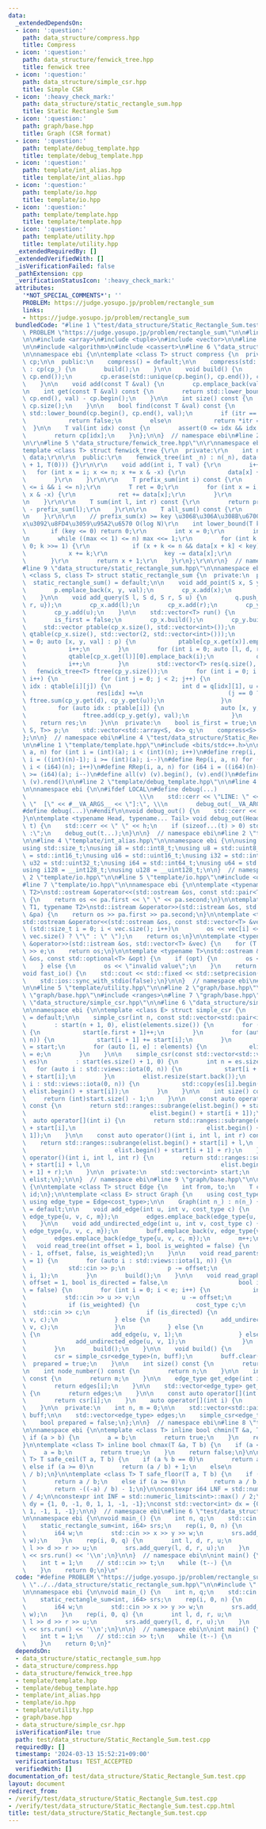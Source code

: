 ```yaml
---
data:
  _extendedDependsOn:
  - icon: ':question:'
    path: data_structure/compress.hpp
    title: Compress
  - icon: ':question:'
    path: data_structure/fenwick_tree.hpp
    title: fenwick tree
  - icon: ':question:'
    path: data_structure/simple_csr.hpp
    title: Simple CSR
  - icon: ':heavy_check_mark:'
    path: data_structure/static_rectangle_sum.hpp
    title: Static Rectangle Sum
  - icon: ':question:'
    path: graph/base.hpp
    title: Graph (CSR format)
  - icon: ':question:'
    path: template/debug_template.hpp
    title: template/debug_template.hpp
  - icon: ':question:'
    path: template/int_alias.hpp
    title: template/int_alias.hpp
  - icon: ':question:'
    path: template/io.hpp
    title: template/io.hpp
  - icon: ':question:'
    path: template/template.hpp
    title: template/template.hpp
  - icon: ':question:'
    path: template/utility.hpp
    title: template/utility.hpp
  _extendedRequiredBy: []
  _extendedVerifiedWith: []
  _isVerificationFailed: false
  _pathExtension: cpp
  _verificationStatusIcon: ':heavy_check_mark:'
  attributes:
    '*NOT_SPECIAL_COMMENTS*': ''
    PROBLEM: https://judge.yosupo.jp/problem/rectangle_sum
    links:
    - https://judge.yosupo.jp/problem/rectangle_sum
  bundledCode: "#line 1 \"test/data_structure/Static_Rectangle_Sum.test.cpp\"\n#define\
    \ PROBLEM \"https://judge.yosupo.jp/problem/rectangle_sum\"\n\n#line 2 \"data_structure/static_rectangle_sum.hpp\"\
    \n\n#include <array>\n#include <tuple>\n#include <vector>\n\n#line 2 \"data_structure/compress.hpp\"\
    \n\n#include <algorithm>\n#include <cassert>\n#line 6 \"data_structure/compress.hpp\"\
    \n\nnamespace ebi {\n\ntemplate <class T> struct compress {\n  private:\n    std::vector<T>\
    \ cp;\n\n  public:\n    compress() = default;\n\n    compress(std::vector<T> cp_)\
    \ : cp(cp_) {\n        build();\n    }\n\n    void build() {\n        std::sort(cp.begin(),\
    \ cp.end());\n        cp.erase(std::unique(cp.begin(), cp.end()), cp.end());\n\
    \    }\n\n    void add(const T &val) {\n        cp.emplace_back(val);\n    }\n\
    \n    int get(const T &val) const {\n        return std::lower_bound(cp.begin(),\
    \ cp.end(), val) - cp.begin();\n    }\n\n    int size() const {\n        return\
    \ cp.size();\n    }\n\n    bool find(const T &val) const {\n        auto itr =\
    \ std::lower_bound(cp.begin(), cp.end(), val);\n        if (itr == cp.end())\n\
    \            return false;\n        else\n            return *itr == val;\n  \
    \  }\n\n    T val(int idx) const {\n        assert(0 <= idx && idx < (int)cp.size());\n\
    \        return cp[idx];\n    }\n};\n\n}  // namespace ebi\n#line 2 \"data_structure/fenwick_tree.hpp\"\
    \n\r\n#line 5 \"data_structure/fenwick_tree.hpp\"\n\r\nnamespace ebi {\r\n\r\n\
    template <class T> struct fenwick_tree {\r\n  private:\r\n    int n;\r\n    std::vector<T>\
    \ data;\r\n\r\n  public:\r\n    fenwick_tree(int _n) : n(_n), data(std::vector<T>(_n\
    \ + 1, T(0))) {}\r\n\r\n    void add(int i, T val) {\r\n        i++;\r\n     \
    \   for (int x = i; x <= n; x += x & -x) {\r\n            data[x] += val;\r\n\
    \        }\r\n    }\r\n\r\n    T prefix_sum(int i) const {\r\n        assert(0\
    \ <= i && i <= n);\r\n        T ret = 0;\r\n        for (int x = i; x > 0; x -=\
    \ x & -x) {\r\n            ret += data[x];\r\n        }\r\n        return ret;\r\
    \n    }\r\n\r\n    T sum(int l, int r) const {\r\n        return prefix_sum(r)\
    \ - prefix_sum(l);\r\n    }\r\n\r\n    T all_sum() const {\r\n        return prefix_sum(n);\r\
    \n    }\r\n\r\n    // prefix_sum(x) >= key \u3068\u306A\u308B\u6700\u5C0F\u306E\
    x\u3092\u8FD4\u3059\u95A2\u6570 O(log N)\r\n    int lower_bound(T key) {\r\n \
    \       if (key <= 0) return 0;\r\n        int x = 0;\r\n        int max = 1;\r\
    \n        while ((max << 1) <= n) max <<= 1;\r\n        for (int k = max; k >\
    \ 0; k >>= 1) {\r\n            if (x + k <= n && data[x + k] < key) {\r\n    \
    \            x += k;\r\n                key -= data[x];\r\n            }\r\n \
    \       }\r\n        return x + 1;\r\n    }\r\n};\r\n\r\n}  // namespace ebi\n\
    #line 9 \"data_structure/static_rectangle_sum.hpp\"\n\nnamespace ebi {\n\ntemplate\
    \ <class S, class T> struct static_rectangle_sum {\n  private:\n  public:\n  \
    \  static_rectangle_sum() = default;\n\n    void add_point(S x, S y, T val) {\n\
    \        p.emplace_back(x, y, val);\n        cp_x.add(x);\n        cp_y.add(y);\n\
    \    }\n\n    void add_query(S l, S d, S r, S u) {\n        q.push_back({l, d,\
    \ r, u});\n        cp_x.add(l);\n        cp_x.add(r);\n        cp_y.add(d);\n\
    \        cp_y.add(u);\n    }\n\n    std::vector<T> run() {\n        assert(is_first);\n\
    \        is_first = false;\n        cp_x.build();\n        cp_y.build();\n   \
    \     std::vector ptable(cp_x.size(), std::vector<int>());\n        std::vector\
    \ qtable(cp_x.size(), std::vector(2, std::vector<int>()));\n        for (int i\
    \ = 0; auto [x, y, val] : p) {\n            ptable[cp_x.get(x)].emplace_back(i);\n\
    \            i++;\n        }\n        for (int i = 0; auto [l, d, r, u] : q) {\n\
    \            qtable[cp_x.get(l)][0].emplace_back(i);\n            qtable[cp_x.get(r)][1].emplace_back(i);\n\
    \            i++;\n        }\n        std::vector<T> res(q.size(), 0);\n     \
    \   fenwick_tree<T> ftree(cp_y.size());\n        for (int i = 0; i < cp_x.size();\
    \ i++) {\n            for (int j = 0; j < 2; j++) {\n                for (auto\
    \ idx : qtable[i][j]) {\n                    int d = q[idx][1], u = q[idx][3];\n\
    \                    res[idx] +=\n                        (j == 0 ? -1 : 1) *\
    \ ftree.sum(cp_y.get(d), cp_y.get(u));\n                }\n            }\n   \
    \         for (auto idx : ptable[i]) {\n                auto [x, y, val] = p[idx];\n\
    \                ftree.add(cp_y.get(y), val);\n            }\n        }\n    \
    \    return res;\n    }\n\n  private:\n    bool is_first = true;\n    std::vector<std::tuple<S,\
    \ S, T>> p;\n    std::vector<std::array<S, 4>> q;\n    compress<S> cp_x, cp_y;\n\
    };\n\n}  // namespace ebi\n#line 4 \"test/data_structure/Static_Rectangle_Sum.test.cpp\"\
    \n\n#line 1 \"template/template.hpp\"\n#include <bits/stdc++.h>\n\n#define rep(i,\
    \ a, n) for (int i = (int)(a); i < (int)(n); i++)\n#define rrep(i, a, n) for (int\
    \ i = ((int)(n)-1); i >= (int)(a); i--)\n#define Rep(i, a, n) for (i64 i = (i64)(a);\
    \ i < (i64)(n); i++)\n#define RRep(i, a, n) for (i64 i = ((i64)(n)-i64(1)); i\
    \ >= (i64)(a); i--)\n#define all(v) (v).begin(), (v).end()\n#define rall(v) (v).rbegin(),\
    \ (v).rend()\n\n#line 2 \"template/debug_template.hpp\"\n\n#line 4 \"template/debug_template.hpp\"\
    \n\nnamespace ebi {\n\n#ifdef LOCAL\n#define debug(...)                      \
    \                                \\\n    std::cerr << \"LINE: \" << __LINE__ <<\
    \ \"  [\" << #__VA_ARGS__ << \"]:\", \\\n        debug_out(__VA_ARGS__)\n#else\n\
    #define debug(...)\n#endif\n\nvoid debug_out() {\n    std::cerr << std::endl;\n\
    }\n\ntemplate <typename Head, typename... Tail> void debug_out(Head h, Tail...\
    \ t) {\n    std::cerr << \" \" << h;\n    if (sizeof...(t) > 0) std::cerr << \"\
    \ :\";\n    debug_out(t...);\n}\n\n}  // namespace ebi\n#line 2 \"template/int_alias.hpp\"\
    \n\n#line 4 \"template/int_alias.hpp\"\n\nnamespace ebi {\n\nusing ld = long double;\n\
    using std::size_t;\nusing i8 = std::int8_t;\nusing u8 = std::uint8_t;\nusing i16\
    \ = std::int16_t;\nusing u16 = std::uint16_t;\nusing i32 = std::int32_t;\nusing\
    \ u32 = std::uint32_t;\nusing i64 = std::int64_t;\nusing u64 = std::uint64_t;\n\
    using i128 = __int128_t;\nusing u128 = __uint128_t;\n\n}  // namespace ebi\n#line\
    \ 2 \"template/io.hpp\"\n\n#line 5 \"template/io.hpp\"\n#include <optional>\n\
    #line 7 \"template/io.hpp\"\n\nnamespace ebi {\n\ntemplate <typename T1, typename\
    \ T2>\nstd::ostream &operator<<(std::ostream &os, const std::pair<T1, T2> &pa)\
    \ {\n    return os << pa.first << \" \" << pa.second;\n}\n\ntemplate <typename\
    \ T1, typename T2>\nstd::istream &operator>>(std::istream &os, std::pair<T1, T2>\
    \ &pa) {\n    return os >> pa.first >> pa.second;\n}\n\ntemplate <typename T>\n\
    std::ostream &operator<<(std::ostream &os, const std::vector<T> &vec) {\n    for\
    \ (std::size_t i = 0; i < vec.size(); i++)\n        os << vec[i] << (i + 1 ==\
    \ vec.size() ? \"\" : \" \");\n    return os;\n}\n\ntemplate <typename T>\nstd::istream\
    \ &operator>>(std::istream &os, std::vector<T> &vec) {\n    for (T &e : vec) std::cin\
    \ >> e;\n    return os;\n}\n\ntemplate <typename T>\nstd::ostream &operator<<(std::ostream\
    \ &os, const std::optional<T> &opt) {\n    if (opt) {\n        os << opt.value();\n\
    \    } else {\n        os << \"invalid value\";\n    }\n    return os;\n}\n\n\
    void fast_io() {\n    std::cout << std::fixed << std::setprecision(15);\n    std::cin.tie(nullptr);\n\
    \    std::ios::sync_with_stdio(false);\n}\n\n}  // namespace ebi\n#line 2 \"template/utility.hpp\"\
    \n\n#line 5 \"template/utility.hpp\"\n\n#line 2 \"graph/base.hpp\"\n\n#line 5\
    \ \"graph/base.hpp\"\n#include <ranges>\n#line 7 \"graph/base.hpp\"\n\n#line 2\
    \ \"data_structure/simple_csr.hpp\"\n\n#line 6 \"data_structure/simple_csr.hpp\"\
    \n\nnamespace ebi {\n\ntemplate <class E> struct simple_csr {\n    simple_csr()\
    \ = default;\n\n    simple_csr(int n, const std::vector<std::pair<int, E>>& elements)\n\
    \        : start(n + 1, 0), elist(elements.size()) {\n        for (auto e : elements)\
    \ {\n            start[e.first + 1]++;\n        }\n        for (auto i : std::views::iota(0,\
    \ n)) {\n            start[i + 1] += start[i];\n        }\n        auto counter\
    \ = start;\n        for (auto [i, e] : elements) {\n            elist[counter[i]++]\
    \ = e;\n        }\n    }\n\n    simple_csr(const std::vector<std::vector<E>>&\
    \ es)\n        : start(es.size() + 1, 0) {\n        int n = es.size();\n     \
    \   for (auto i : std::views::iota(0, n)) {\n            start[i + 1] = (int)es[i].size()\
    \ + start[i];\n        }\n        elist.resize(start.back());\n        for (auto\
    \ i : std::views::iota(0, n)) {\n            std::copy(es[i].begin(), es[i].end(),\
    \ elist.begin() + start[i]);\n        }\n    }\n\n    int size() const {\n   \
    \     return (int)start.size() - 1;\n    }\n\n    const auto operator[](int i)\
    \ const {\n        return std::ranges::subrange(elist.begin() + start[i],\n  \
    \                                   elist.begin() + start[i + 1]);\n    }\n  \
    \  auto operator[](int i) {\n        return std::ranges::subrange(elist.begin()\
    \ + start[i],\n                                     elist.begin() + start[i +\
    \ 1]);\n    }\n\n    const auto operator()(int i, int l, int r) const {\n    \
    \    return std::ranges::subrange(elist.begin() + start[i] + l,\n            \
    \                         elist.begin() + start[i + 1] + r);\n    }\n    auto\
    \ operator()(int i, int l, int r) {\n        return std::ranges::subrange(elist.begin()\
    \ + start[i] + l,\n                                     elist.begin() + start[i\
    \ + 1] + r);\n    }\n\n  private:\n    std::vector<int> start;\n    std::vector<E>\
    \ elist;\n};\n\n}  // namespace ebi\n#line 9 \"graph/base.hpp\"\n\nnamespace ebi\
    \ {\n\ntemplate <class T> struct Edge {\n    int from, to;\n    T cost;\n    int\
    \ id;\n};\n\ntemplate <class E> struct Graph {\n    using cost_type = E;\n   \
    \ using edge_type = Edge<cost_type>;\n\n    Graph(int n_) : n(n_) {}\n\n    Graph()\
    \ = default;\n\n    void add_edge(int u, int v, cost_type c) {\n        buff.emplace_back(u,\
    \ edge_type{u, v, c, m});\n        edges.emplace_back(edge_type{u, v, c, m++});\n\
    \    }\n\n    void add_undirected_edge(int u, int v, cost_type c) {\n        buff.emplace_back(u,\
    \ edge_type{u, v, c, m});\n        buff.emplace_back(v, edge_type{v, u, c, m});\n\
    \        edges.emplace_back(edge_type{u, v, c, m});\n        m++;\n    }\n\n \
    \   void read_tree(int offset = 1, bool is_weighted = false) {\n        read_graph(n\
    \ - 1, offset, false, is_weighted);\n    }\n\n    void read_parents(int offset\
    \ = 1) {\n        for (auto i : std::views::iota(1, n)) {\n            int p;\n\
    \            std::cin >> p;\n            p -= offset;\n            add_undirected_edge(p,\
    \ i, 1);\n        }\n        build();\n    }\n\n    void read_graph(int e, int\
    \ offset = 1, bool is_directed = false,\n                    bool is_weighted\
    \ = false) {\n        for (int i = 0; i < e; i++) {\n            int u, v;\n \
    \           std::cin >> u >> v;\n            u -= offset;\n            v -= offset;\n\
    \            if (is_weighted) {\n                cost_type c;\n              \
    \  std::cin >> c;\n                if (is_directed) {\n                    add_edge(u,\
    \ v, c);\n                } else {\n                    add_undirected_edge(u,\
    \ v, c);\n                }\n            } else {\n                if (is_directed)\
    \ {\n                    add_edge(u, v, 1);\n                } else {\n      \
    \              add_undirected_edge(u, v, 1);\n                }\n            }\n\
    \        }\n        build();\n    }\n\n    void build() {\n        assert(!prepared);\n\
    \        csr = simple_csr<edge_type>(n, buff);\n        buff.clear();\n      \
    \  prepared = true;\n    }\n\n    int size() const {\n        return n;\n    }\n\
    \n    int node_number() const {\n        return n;\n    }\n\n    int edge_number()\
    \ const {\n        return m;\n    }\n\n    edge_type get_edge(int i) const {\n\
    \        return edges[i];\n    }\n\n    std::vector<edge_type> get_edges() const\
    \ {\n        return edges;\n    }\n\n    const auto operator[](int i) const {\n\
    \        return csr[i];\n    }\n    auto operator[](int i) {\n        return csr[i];\n\
    \    }\n\n  private:\n    int n, m = 0;\n\n    std::vector<std::pair<int,edge_type>>\
    \ buff;\n\n    std::vector<edge_type> edges;\n    simple_csr<edge_type> csr;\n\
    \    bool prepared = false;\n};\n\n}  // namespace ebi\n#line 8 \"template/utility.hpp\"\
    \n\nnamespace ebi {\n\ntemplate <class T> inline bool chmin(T &a, T b) {\n   \
    \ if (a > b) {\n        a = b;\n        return true;\n    }\n    return false;\n\
    }\n\ntemplate <class T> inline bool chmax(T &a, T b) {\n    if (a < b) {\n   \
    \     a = b;\n        return true;\n    }\n    return false;\n}\n\ntemplate <class\
    \ T> T safe_ceil(T a, T b) {\n    if (a % b == 0)\n        return a / b;\n   \
    \ else if (a >= 0)\n        return (a / b) + 1;\n    else\n        return -((-a)\
    \ / b);\n}\n\ntemplate <class T> T safe_floor(T a, T b) {\n    if (a % b == 0)\n\
    \        return a / b;\n    else if (a >= 0)\n        return a / b;\n    else\n\
    \        return -((-a) / b) - 1;\n}\n\nconstexpr i64 LNF = std::numeric_limits<i64>::max()\
    \ / 4;\n\nconstexpr int INF = std::numeric_limits<int>::max() / 2;\n\nconst std::vector<int>\
    \ dy = {1, 0, -1, 0, 1, 1, -1, -1};\nconst std::vector<int> dx = {0, 1, 0, -1,\
    \ 1, -1, 1, -1};\n\n}  // namespace ebi\n#line 6 \"test/data_structure/Static_Rectangle_Sum.test.cpp\"\
    \n\nnamespace ebi {\n\nvoid main_() {\n    int n, q;\n    std::cin >> n >> q;\n\
    \    static_rectangle_sum<int, i64> srs;\n    rep(i, 0, n) {\n        int x, y;\n\
    \        i64 w;\n        std::cin >> x >> y >> w;\n        srs.add_point(x, y,\
    \ w);\n    }\n    rep(i, 0, q) {\n        int l, d, r, u;\n        std::cin >>\
    \ l >> d >> r >> u;\n        srs.add_query(l, d, r, u);\n    }\n    std::cout\
    \ << srs.run() << '\\n';\n}\n\n}  // namespace ebi\n\nint main() {\n    ebi::fast_io();\n\
    \    int t = 1;\n    // std::cin >> t;\n    while (t--) {\n        ebi::main_();\n\
    \    }\n    return 0;\n}\n"
  code: "#define PROBLEM \"https://judge.yosupo.jp/problem/rectangle_sum\"\n\n#include\
    \ \"../../data_structure/static_rectangle_sum.hpp\"\n\n#include \"../../template/template.hpp\"\
    \n\nnamespace ebi {\n\nvoid main_() {\n    int n, q;\n    std::cin >> n >> q;\n\
    \    static_rectangle_sum<int, i64> srs;\n    rep(i, 0, n) {\n        int x, y;\n\
    \        i64 w;\n        std::cin >> x >> y >> w;\n        srs.add_point(x, y,\
    \ w);\n    }\n    rep(i, 0, q) {\n        int l, d, r, u;\n        std::cin >>\
    \ l >> d >> r >> u;\n        srs.add_query(l, d, r, u);\n    }\n    std::cout\
    \ << srs.run() << '\\n';\n}\n\n}  // namespace ebi\n\nint main() {\n    ebi::fast_io();\n\
    \    int t = 1;\n    // std::cin >> t;\n    while (t--) {\n        ebi::main_();\n\
    \    }\n    return 0;\n}"
  dependsOn:
  - data_structure/static_rectangle_sum.hpp
  - data_structure/compress.hpp
  - data_structure/fenwick_tree.hpp
  - template/template.hpp
  - template/debug_template.hpp
  - template/int_alias.hpp
  - template/io.hpp
  - template/utility.hpp
  - graph/base.hpp
  - data_structure/simple_csr.hpp
  isVerificationFile: true
  path: test/data_structure/Static_Rectangle_Sum.test.cpp
  requiredBy: []
  timestamp: '2024-03-13 15:52:21+09:00'
  verificationStatus: TEST_ACCEPTED
  verifiedWith: []
documentation_of: test/data_structure/Static_Rectangle_Sum.test.cpp
layout: document
redirect_from:
- /verify/test/data_structure/Static_Rectangle_Sum.test.cpp
- /verify/test/data_structure/Static_Rectangle_Sum.test.cpp.html
title: test/data_structure/Static_Rectangle_Sum.test.cpp
---
```

